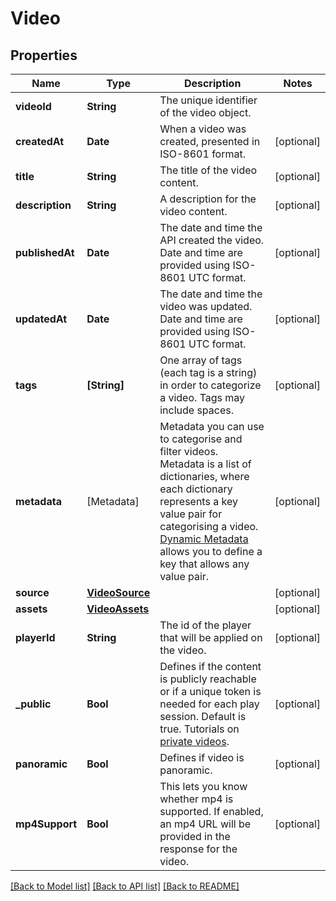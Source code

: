 # Video

## Properties
Name | Type | Description | Notes
------------ | ------------- | ------------- | -------------
**videoId** | **String** | The unique identifier of the video object. | 
**createdAt** | **Date** | When a video was created, presented in ISO-8601 format. | [optional] 
**title** | **String** | The title of the video content.  | [optional] 
**description** | **String** | A description for the video content.  | [optional] 
**publishedAt** | **Date** | The date and time the API created the video. Date and time are provided using ISO-8601 UTC format. | [optional] 
**updatedAt** | **Date** | The date and time the video was updated. Date and time are provided using ISO-8601 UTC format. | [optional] 
**tags** | **[String]** | One array of tags (each tag is a string) in order to categorize a video. Tags may include spaces.   | [optional] 
**metadata** | [Metadata] | Metadata you can use to categorise and filter videos. Metadata is a list of dictionaries, where each dictionary represents a key value pair for categorising a video. [Dynamic Metadata](https://api.video/blog/endpoints/dynamic-metadata/) allows you to define a key that allows any value pair.  | [optional] 
**source** | [**VideoSource**](VideoSource.md) |  | [optional] 
**assets** | [**VideoAssets**](VideoAssets.md) |  | [optional] 
**playerId** | **String** | The id of the player that will be applied on the video.  | [optional] 
**_public** | **Bool** | Defines if the content is publicly reachable or if a unique token is needed for each play session. Default is true. Tutorials on [private videos](https://api.video/blog/endpoints/private-videos/).  | [optional] 
**panoramic** | **Bool** | Defines if video is panoramic.  | [optional] 
**mp4Support** | **Bool** | This lets you know whether mp4 is supported. If enabled, an mp4 URL will be provided in the response for the video.  | [optional] 

[[Back to Model list]](../README.md#documentation-for-models) [[Back to API list]](../README.md#documentation-for-api-endpoints) [[Back to README]](../README.md)


